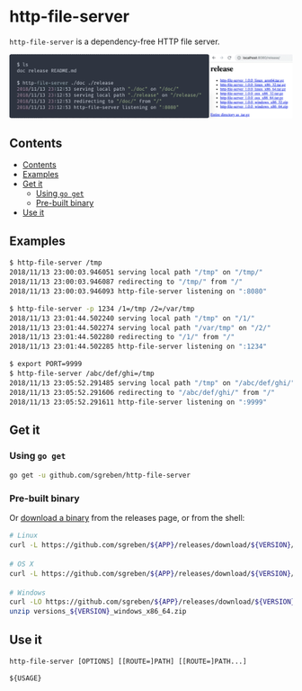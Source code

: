 # http-file-server

`http-file-server` is a dependency-free HTTP file server.

![screenshot](doc/screenshot.gif)

## Contents

<!-- TOC -->

- [Contents](#contents)
- [Examples](#examples)
- [Get it](#get-it)
    - [Using `go get`](#using-go-get)
    - [Pre-built binary](#pre-built-binary)
- [Use it](#use-it)

<!-- /TOC -->


## Examples

```sh
$ http-file-server /tmp
2018/11/13 23:00:03.946051 serving local path "/tmp" on "/tmp/"
2018/11/13 23:00:03.946087 redirecting to "/tmp/" from "/"
2018/11/13 23:00:03.946093 http-file-server listening on ":8080"
```

```sh
$ http-file-server -p 1234 /1=/tmp /2=/var/tmp
2018/11/13 23:01:44.502240 serving local path "/tmp" on "/1/"
2018/11/13 23:01:44.502274 serving local path "/var/tmp" on "/2/"
2018/11/13 23:01:44.502280 redirecting to "/1/" from "/"
2018/11/13 23:01:44.502285 http-file-server listening on ":1234"
```

```sh
$ export PORT=9999
$ http-file-server /abc/def/ghi=/tmp
2018/11/13 23:05:52.291485 serving local path "/tmp" on "/abc/def/ghi/"
2018/11/13 23:05:52.291606 redirecting to "/abc/def/ghi/" from "/"
2018/11/13 23:05:52.291611 http-file-server listening on ":9999"
```

## Get it

### Using `go get`

```sh
go get -u github.com/sgreben/http-file-server
```

### Pre-built binary

Or [download a binary](https://github.com/sgreben/http-file-server/releases/latest) from the releases page, or from the shell:

```sh
# Linux
curl -L https://github.com/sgreben/${APP}/releases/download/${VERSION}/${APP}_${VERSION}_linux_x86_64.tar.gz | tar xz

# OS X
curl -L https://github.com/sgreben/${APP}/releases/download/${VERSION}/${APP}_${VERSION}_osx_x86_64.tar.gz | tar xz

# Windows
curl -LO https://github.com/sgreben/${APP}/releases/download/${VERSION}/${APP}_${VERSION}_windows_x86_64.zip
unzip versions_${VERSION}_windows_x86_64.zip
```

## Use it

```text
http-file-server [OPTIONS] [[ROUTE=]PATH] [[ROUTE=]PATH...]
```

```text
${USAGE}
```
